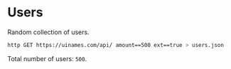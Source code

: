 # Users

Random collection of users.

```bash
http GET https://uinames.com/api/ amount==500 ext==true > users.json
```

Total number of users: `500`.
